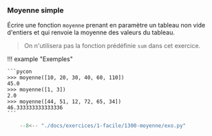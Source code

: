 

### Moyenne simple  


Écrire une fonction `moyenne` prenant en paramètre un tableau non vide d'entiers et qui renvoie la moyenne des valeurs du tableau.

> On n'utilisera pas la fonction prédéfinie `sum` dans cet exercice.

!!! example "Exemples"

    ```pycon
    >>> moyenne([10, 20, 30, 40, 60, 110])
    45.0
    >>> moyenne([1, 3])
    2.0
    >>> moyenne([44, 51, 12, 72, 65, 34])
    46.333333333333336
    ```


```python
    --8<-- "./docs/exercices/1-facile/1300-moyenne/exo.py"
```

